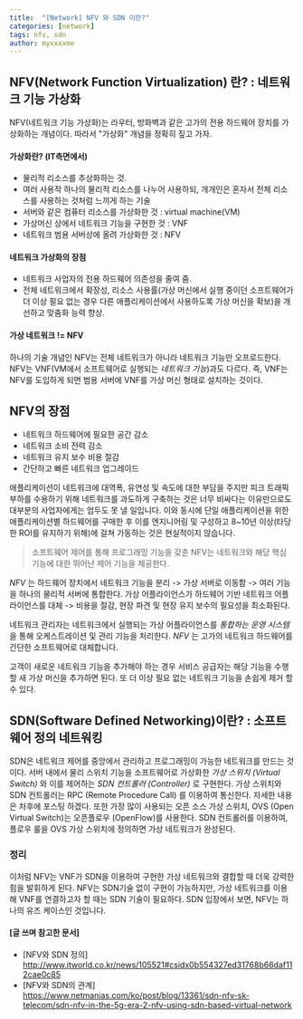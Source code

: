 ```yaml
---
title:  "[Network] NFV 와 SDN 이란?"
categories: [network]
tags: nfv, sdn
author: myxxxxme
---
```


## NFV(Network Function Virtualization) 란? : 네트워크 기능 가상화
NFV(네트워크 기능 가상화)는
라우터, 방화벽과 같은 고가의 전용 하드웨어 장치를 가상화하는 개념이다.
따라서 "가상화" 개념을 정확히 짚고 가자.


#### 가상화란? (IT측면에서)
- 물리적 리소스를 추상화하는 것.
- 여러 사용작 하나의 물리적 리소스를 나누어 사용하되, 개개인은 혼자서 전체 리소스를 사용하는 것처럼 느끼게 하는 기술
- 서버와 같은 컴퓨터 리소스를 가상화한 것 : virtual machine(VM)
- 가상머신 상에서 네트워크 기능을 구현한 것 : VNF
- 네트워크 범용 서버상에 올려 가상화한 것 : NFV


#### 네트워크 가상화의 장점
- 네트워크 사업자의 전용 하드웨어 의존성을 줄여 줌.
- 전체 네트워크에서 확장성, 리소스 사용률(가상 머신에서 실행 중이던 소프트웨어가 더 이상 필요 없는 경우 다른 애플리케이션에서 사용하도록 가상 머신을 확보)을 개선하고 맞춤화 능력 향상.


#### 가상 네트워크 != NFV
하나의 기술 개념인 NFV는 전체 네트워크가 아니라 네트워크 기능만 오프로드한다.
NFV는 VNF(VM에서 소프트웨어로 실행되는 *네트워크 기능*)과도 다르다.
즉, VNF는 NFV를 도입하게 되면 범용 서버에 VNF를 가상 머신 형태로 설치하는 것이다.


## NFV의 장점
- 네트워크 하드웨어에 필요한 공간 감소
- 네트워크 소비 전력 감소
- 네트워크 유지 보수 비용 절감
- 간단하고 빠른 네트워크 업그레이드

애플리케이션이 네트워크에 대역폭, 유연성 및 속도에 대한 부담을 주지만 피크 트래픽 부하를 수용하기 위해 네트워크를 과도하게 구축하는 것은 너무 비싸다는 이유만으로도 대부분의 사업자에게는 엄두도 못 낼 일입니다. 이와 동시에 단일 애플리케이션을 위한 애플리케이션별 하드웨어를 구매한 후 이를 엔지니어링 및 구성하고 8~10년 이상(타당한 ROI를 유지하기 위해)에 걸쳐 가동하는 것은 현실적이지 않습니다.
>소프트웨어 제어를 통해 프로그래밍 기능을 갖춘 NFV는 네트워크와 해당 핵심 기능에 대한 뛰어난 제어 기능을 제공한다.

*NFV* 는 하드웨어 장치에서 네트워크 기능을 분리 -> 가상 서버로 이동함 -> 여러 기능을 하나의 물리적 서버에 통합한다.
가상 어플라이언스가 하드웨어 기반 네트워크 어플라이언스를 대체 -> 비용을 절감, 현장 파견 및 현장 유지 보수의 필요성을 최소화된다.

네트워크 관리자는 네트워크에서 실행되는 가상 어플라이언스를 *통합하는 운영 시스템* 을 통해 오케스트레이션 및 관리 기능을 처리한다.
*NFV* 는 고가의 네트워크 하드웨어를 간단한 소프트웨어로 대체합니다.

고객이 새로운 네트워크 기능을 추가해야 하는 경우 서비스 공급자는 해당 기능을 수행할 새 가상 머신을 추가하면 된다.
또 더 이상 필요 없는 네트워크 기능을 손쉽게 제거 할 수 있다.


## SDN(Software Defined Networking)이란? : 소프트웨어 정의 네트워킹
SDN은 네트워크 제어를 중앙에서 관리하고 프로그래밍이 가능한 네트워크를 만드는 것이다.
서버 내에서 물리 스위치 기능을 소프트웨어로 가상화한 *가상 스위치 (Virtual Switch)* 와 이를 제어하는 *SDN 컨트롤러 (Controller)* 로 구현한다.
가상 스위치와 SDN 컨트롤러는 RPC (Remote Procedure Call) 를 이용하여 통신한다. 자세한 내용은 차후에 포스팅 하겠다.
또한 가장 많이 사용되는 오픈 소스 가상 스위치, OVS (Open Virtual Switch)는 오픈플로우 (OpenFlow)를 사용한다.
SDN 컨트롤러를 이용하여, 플로우 룰을 OVS 가상 스위치에 정의하면 가상 네트워크가 완성된다.


### 정리
이처럼 NFV는 VNF가 SDN을 이용하여 구현한 가상 네트워크와 결합할 때 더욱 강력한 힘을 발휘하게 된다.
NFV는 SDN기술 없이 구현이 가능하지만, 가상 네트워크를 이용해 VNF를 연결하고자 할 때는 SDN 기술이 필요하다.
SDN 입장에서 보면, NFV는 하나의 유즈 케이스인 것입니다.





#### [글 쓰며 참고한 문서]
 - [NFV와 SDN 정의] http://www.itworld.co.kr/news/105521#csidx0b554327ed31768b66daf112cae0c85
 - [NFV와 SDN의 관계] https://www.netmanias.com/ko/post/blog/13361/sdn-nfv-sk-telecom/sdn-nfv-in-the-5g-era-2-nfv-using-sdn-based-virtual-network
